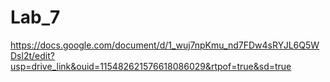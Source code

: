 # Lab_7
https://docs.google.com/document/d/1_wuj7npKmu_nd7FDw4sRYJL6Q5WDsl2t/edit?usp=drive_link&ouid=115482621576618086029&rtpof=true&sd=true
